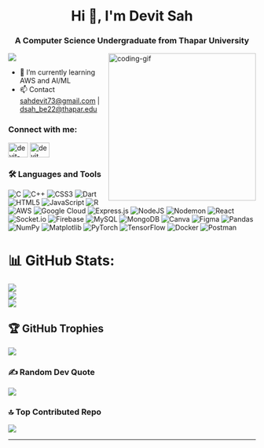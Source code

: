 <h1 align="center">Hi 👋, I'm Devit Sah</h1>
<h3 align="center">A Computer Science Undergraduate from Thapar University</h3>

<img
  align="right"
  alt="coding-gif"
  width="300"
  src="https://i.giphy.com/media/v1.Y2lkPTc5MGI3NjExMmdhNnc0cGl3anV4bml6Z245bzByajltdzNzMnN2ODBwcWtiZXVwYiZlcD12MV9pbnRlcm5hbF9naWZfYnlfaWQmY3Q9Zw/u2pmTWUi0MXjyrMaVj/giphy.gif"
/>
[![](https://visitcount.itsvg.in/api?id=devitsah&icon=0&color=0)](https://visitcount.itsvg.in) 

- 🌱 I’m currently learning AWS and AI/ML
- 📫 Contact sahdevit73@gmail.com | dsah_be22@thapar.edu


<h3 align="left">Connect with me:</h3>
<p align="left">
  <a href="https://www.linkedin.com/in/devit-sah-d780/" target="blank"
    ><img
      align="center"
      src="https://raw.githubusercontent.com/rahuldkjain/github-profile-readme-generator/master/src/images/icons/Social/linked-in-alt.svg"
      alt="devit-sah"
      height="30"
      width="40"
  /></a>
  <a href="https://www.instagram.com/devitsah?igsh=MWEyNGFvM2dlN3lpcA==" target="blank"
    ><img
      align="center"
      src="https://raw.githubusercontent.com/rahuldkjain/github-profile-readme-generator/master/src/images/icons/Social/instagram.svg"
      alt="devit"
      height="30"
      width="40"
  /></a>


<h3 align="left">🛠 Languages and Tools</h3>


![C](https://img.shields.io/badge/c-%2300599C.svg?style=flat&logo=c&logoColor=white) ![C++](https://img.shields.io/badge/c++-%2300599C.svg?style=flat&logo=c%2B%2B&logoColor=white) ![CSS3](https://img.shields.io/badge/css3-%231572B6.svg?style=flat&logo=css3&logoColor=white) ![Dart](https://img.shields.io/badge/dart-%230175C2.svg?style=flat&logo=dart&logoColor=white) ![HTML5](https://img.shields.io/badge/html5-%23E34F26.svg?style=flat&logo=html5&logoColor=white) ![JavaScript](https://img.shields.io/badge/javascript-%23323330.svg?style=flat&logo=javascript&logoColor=%23F7DF1E) ![R](https://img.shields.io/badge/r-%23276DC3.svg?style=flat&logo=r&logoColor=white) ![AWS](https://img.shields.io/badge/AWS-%23FF9900.svg?style=flat&logo=amazon-aws&logoColor=white) ![Google Cloud](https://img.shields.io/badge/GoogleCloud-%234285F4.svg?style=flat&logo=google-cloud&logoColor=white) ![Express.js](https://img.shields.io/badge/express.js-%23404d59.svg?style=flat&logo=express&logoColor=%2361DAFB) ![NodeJS](https://img.shields.io/badge/node.js-6DA55F?style=flat&logo=node.js&logoColor=white) ![Nodemon](https://img.shields.io/badge/NODEMON-%23323330.svg?style=flat&logo=nodemon&logoColor=%BBDEAD) ![React](https://img.shields.io/badge/react-%2320232a.svg?style=flat&logo=react&logoColor=%2361DAFB) ![Socket.io](https://img.shields.io/badge/Socket.io-black?style=flat&logo=socket.io&badgeColor=010101) ![Firebase](https://img.shields.io/badge/firebase-a08021?style=flat&logo=firebase&logoColor=ffcd34) ![MySQL](https://img.shields.io/badge/mysql-4479A1.svg?style=flat&logo=mysql&logoColor=white) ![MongoDB](https://img.shields.io/badge/MongoDB-%234ea94b.svg?style=flat&logo=mongodb&logoColor=white) ![Canva](https://img.shields.io/badge/Canva-%2300C4CC.svg?style=flat&logo=Canva&logoColor=white) ![Figma](https://img.shields.io/badge/figma-%23F24E1E.svg?style=flat&logo=figma&logoColor=white) ![Pandas](https://img.shields.io/badge/pandas-%23150458.svg?style=flat&logo=pandas&logoColor=white) ![NumPy](https://img.shields.io/badge/numpy-%23013243.svg?style=flat&logo=numpy&logoColor=white) ![Matplotlib](https://img.shields.io/badge/Matplotlib-%23ffffff.svg?style=flat&logo=Matplotlib&logoColor=black) ![PyTorch](https://img.shields.io/badge/PyTorch-%23EE4C2C.svg?style=flat&logo=PyTorch&logoColor=white) ![TensorFlow](https://img.shields.io/badge/TensorFlow-%23FF6F00.svg?style=flat&logo=TensorFlow&logoColor=white) ![Docker](https://img.shields.io/badge/docker-%230db7ed.svg?style=flat&logo=docker&logoColor=white) ![Postman](https://img.shields.io/badge/Postman-FF6C37?style=flat&logo=postman&logoColor=white)
# 📊 GitHub Stats:
![](https://github-readme-stats.vercel.app/api?username=devitsah&theme=default_repocard&hide_border=false&include_all_commits=false&count_private=false)<br/>
![](https://github-readme-streak-stats.herokuapp.com/?user=devitsah&theme=default_repocard&hide_border=false)<br/>
![](https://github-readme-stats.vercel.app/api/top-langs/?username=devitsah&theme=default_repocard&hide_border=false&include_all_commits=false&count_private=false&layout=compact)

## 🏆 GitHub Trophies
![](https://github-profile-trophy.vercel.app/?username=devitsah&theme=default_repocard&no-frame=false&no-bg=true&margin-w=4)

### ✍️ Random Dev Quote
![](https://quotes-github-readme.vercel.app/api?type=horizontal&theme=light)

### 🔝 Top Contributed Repo
![](https://github-contributor-stats.vercel.app/api?username=devitsah&limit=5&theme=default_repocard&combine_all_yearly_contributions=true)

---


<!-- Proudly created with GPRM ( https://gprm.itsvg.in ) -->
